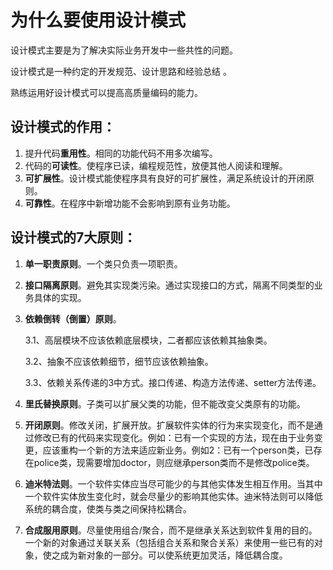 # 为什么要使用设计模式

设计模式主要是为了解决实际业务开发中一些共性的问题。

设计模式是一种约定的开发规范、设计思路和经验总结 。

熟练运用好设计模式可以提高高质量编码的能力。

## 设计模式的作用：

1. 提升代码**重用性**。相同的功能代码不用多次编写。
2. 代码的**可读性**。使程序已读，编程规范性，放便其他人阅读和理解。
3. **可扩展性**。设计模式能使程序具有良好的可扩展性，满足系统设计的开闭原则。
4. **可靠性**。在程序中新增功能不会影响到原有业务功能。

## 设计模式的7大原则：

1. **单一职责原则**。一个类只负责一项职责。

2. **接口隔离原则**。避免其实现类污染。通过实现接口的方式，隔离不同类型的业务具体的实现。

3. **依赖倒转（倒置）原则**。

    3.1、高层模块不应该依赖底层模块，二者都应该依赖其抽象类。 

    3.2、抽象不应该依赖细节，细节应该依赖抽象。

    3.3、依赖关系传递的3中方式。接口传递、构造方法传递、setter方法传递。

4. **里氏替换原则**。子类可以扩展父类的功能，但不能改变父类原有的功能。

5. **开闭原则**。修改关闭，扩展开放。扩展软件实体的行为来实现变化，而不是通过修改已有的代码来实现变化。例如：已有一个实现的方法，现在由于业务变更，应该重构一个新的方法来适应新业务。例如2：已有一个person类，已存在police类，现需要增加doctor，则应继承person类而不是修改police类。

6. **迪米特法则**。一个软件实体应当尽可能少的与其他实体发生相互作用。当其中一个软件实体放生变化时，就会尽量少的影响其他实体。迪米特法则可以降低系统的耦合度，使类与类之间保持松耦合。

7. **合成服用原则**。尽量使用组合/聚合，而不是继承关系达到软件复用的目的。一个新的对象通过关联关系（包括组合关系和聚合关系）来使用一些已有的对象，使之成为新对象的一部分。可以使系统更加灵活，降低耦合度。





